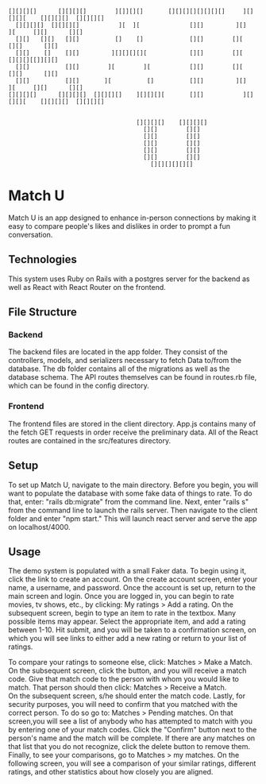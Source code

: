 <!-- language: lang-none -->
    [][][][]      [][][][]        ][]][][]       [][][][][][][][]     ][][][][    [][][][]  [][][][]
      [][][][]  [][][][]           ][  ][              [][]         ][]      ][     [][]      [][]
      [][]   [][]   [][]          []    []             [][]        [][              [][]      [][]  
      [][]    []    [][]         ][][][][][            [][]        [][              [][][][[]][][]  
      [][]          [][]        ][        ][           [][]        [][              [][]      [][]
      [][]          [][]       ][          []          [][]         ][]      ][     [][]      [][]
    [][][][]      [][][][]  [][][][]    ][][][][       [][]           ][][][][    [][][][]  [][][][]
                                        

                                        [][][][]    [][][][]
                                          [][]        [][]
                                          [][]        [][]
                                          [][]        [][]
                                          [][]        [][]
                                          [][]        [][]     
                                            [][][][][][]
                                    
 
# Match U
Match U is an app designed to enhance in-person connections by making it easy to compare people's likes and dislikes in order to prompt a fun conversation.

## Technologies
This system uses Ruby on Rails with a postgres server for the backend as well as React with React Router on the frontend.

## File Structure
### Backend
The backend files are located in the app folder. They consist of the controllers, models, and serializers necessary to fetch Data to/from the database. 
The db folder contains all of the migrations as well as the database schema.
The API routes themselves can be found in routes.rb file, which can be found in the config directory.

### Frontend
The frontend files are stored in the client directory.
App.js contains many of the fetch GET requests in order receive the preliminary data.
All of the React routes are contained in the src/features directory.
    
## Setup
To set up Match U, navigate to the main directory.
Before you begin, you will want to populate the database with some fake data of things to rate. To do that, enter: "rails db:migrate" from the command line.
Next, enter "rails s" from the command line to launch the rails server. 
Then navigate to the client folder and enter "npm start." This will launch react server and serve the app on localhost/4000.

## Usage
The demo system is populated with a small Faker data. To begin using it, click the link to create an account.
On the create account screen, enter your name, a username, and password.
Once the account is set up, return to the main screen and login.
Once you are logged in, you can begin to rate movies, tv shows, etc., by clicking: 
My ratings > Add a rating.
On the subsequent screen, begin to type an item to rate in the textbox. Many possible items may appear. Select the appropriate item, and add a rating between 1-10.
Hit submit, and you will be taken to a confirmation screen, on which you will see links to either add a new rating or return to your list of ratings.

To compare your ratings to someone else, click: Matches > Make a Match.
On the subsequent screen, click the button, and you will receive a match code. 
Give that match code to the person with whom you would like to match. 
That person should then click: Matches > Receive a Match.  
On the subsequent screen, s/he should enter the match code.
Lastly, for security purposes, you will need to confirm that you matched with the correct person. 
To do so go to: Matches > Pending matches.
On that screen,you will see a list of anybody who has attempted to match with you by entering one of your match codes. 
Click the "Confirm" button next to the person's name and the match will be complete.
If there are any matches on that list that you do not recognize, click the delete button to remove them. 
Finally, to see your comparisons, go to Matches > my matches.
On the following screen, you will see a comparison of your similar ratings, different ratings, and other statistics about how closely you are aligned. 